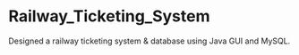 # Railway_Ticketing_System
Designed a railway ticketing system &amp; database using Java GUI and MySQL.

